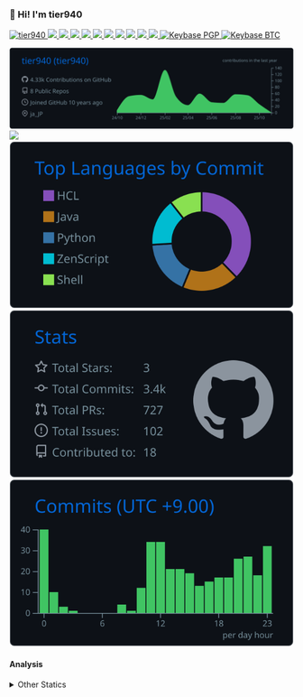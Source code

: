 ### 👋 Hi! I'm tier940

<p align="left"> 
  <a href="https://github.com/tier940/tier940/">
    <img src="https://komarev.com/ghpvc/?username=tier940" alt="tier940" />
  </a>
  <a href="http://twitter.com/tier940">
    <img height="20" src="https://img.shields.io/twitter/follow/tier940?label=Twitter&logo=twitter&style=flat" />
  </a>
  <a href="https://github.com/tier940">
    <img height="20" src="https://img.shields.io/github/followers/tier940?label=follow&logo=github&style=flat" />
  </a>
  <a href="https://www.reddit.com/user/tier940">
    <img height="20" src="https://img.shields.io/reddit/user-karma/combined/tier940?label=Reddit&logo=reddit&style=flat" />
  </a>
  <a href="https://stackoverflow.com/users/17317833/tier940">
    <img height="20" src="https://img.shields.io/stackexchange/stackoverflow/r/17317833?label=StackOverflow&logo=stack-overflow&style=flat" />
  </a>
  <a href="https://zenn.dev/tier940">
    <img height="20" src="https://zenn.badge.nikaera.com/s/tier940/likes" />
  </a>
  <a href="https://zenn.dev/tier940">
    <img height="20" src="https://zenn.badge.nikaera.com/s/tier940/followers" />
  </a>
  <a href="https://zenn.dev/tier940">
    <img height="20" src="https://zenn.badge.nikaera.com/s/tier940/articles" />
  </a>
  <a href="http://qiita.com/tier940">
    <img height="20" src="https://qiita-badge.apiapi.app/s/tier940/posts.svg" />
  </a>
  <a href="http://qiita.com/tier940">
    <img height="20" src="https://qiita-badge.apiapi.app/s/tier940/contributions.svg" />
  </a>
  <a href="https://github.com/tier940/tier940/">
    <img height="20" src="https://github.com/tier940/tier940/actions/workflows/main.yml/badge.svg" />
  </a>
  <a href="https://keybase.io/tier940">
    <img alt="Keybase PGP" src="https://img.shields.io/keybase/pgp/tier940">
  </a>
  <a href="https://keybase.io/tier940">
    <img alt="Keybase BTC" src="https://img.shields.io/keybase/btc/tier940">
  </a>
</p>

[![](https://raw.githubusercontent.com/tier940/tier940/main/profile-summary-card-output/github_dark/0-profile-details.svg)](https://github.com/vn7n24fzkq/github-profile-summary-cards)
[![](https://raw.githubusercontent.com/tier940/tier940/main/profile-summary-card-output/github_dark/1-repos-per-language.svg)](https://github.com/vn7n24fzkq/github-profile-summary-cards) [![](https://raw.githubusercontent.com/tier940/tier940/main/profile-summary-card-output/github_dark/2-most-commit-language.svg)](https://github.com/vn7n24fzkq/github-profile-summary-cards)
[![](https://raw.githubusercontent.com/tier940/tier940/main/profile-summary-card-output/github_dark/3-stats.svg)](https://github.com/vn7n24fzkq/github-profile-summary-cards) [![](https://raw.githubusercontent.com/tier940/tier940/main/profile-summary-card-output/github_dark/4-productive-time.svg)](https://github.com/vn7n24fzkq/github-profile-summary-cards)


#### Analysis
<!-- <img height="150" src="https://github.com/tier940/tier940/blob/master/images/stat.svg" alt="Alternative Text"/> -->

<details>
  <summary>Other Statics</summary>
  <!--START_SECTION:waka-->
![Code Time](http://img.shields.io/badge/Code%20Time-5%2C820%20hrs%2012%20mins-blue)

**🐱 My GitHub Data** 

> 📦 48.8 kB Used in GitHub's Storage 
 > 
> 💼 Opted to Hire
 > 
> 📜 13 Public Repositories 
 > 
> 🔑 7 Private Repositories 
 > 
**I'm an Early 🐤** 

```text
🌞 Morning                2616 commits        ████░░░░░░░░░░░░░░░░░░░░░   16.51 % 
🌆 Daytime                5707 commits        █████████░░░░░░░░░░░░░░░░   36.01 % 
🌃 Evening                5841 commits        █████████░░░░░░░░░░░░░░░░   36.86 % 
🌙 Night                  1684 commits        ███░░░░░░░░░░░░░░░░░░░░░░   10.63 % 
```
📅 **I'm Most Productive on Saturday** 

```text
Monday                   1755 commits        ███░░░░░░░░░░░░░░░░░░░░░░   11.07 % 
Tuesday                  2451 commits        ████░░░░░░░░░░░░░░░░░░░░░   15.47 % 
Wednesday                1900 commits        ███░░░░░░░░░░░░░░░░░░░░░░   11.99 % 
Thursday                 1608 commits        ███░░░░░░░░░░░░░░░░░░░░░░   10.15 % 
Friday                   2326 commits        ████░░░░░░░░░░░░░░░░░░░░░   14.68 % 
Saturday                 3012 commits        █████░░░░░░░░░░░░░░░░░░░░   19.01 % 
Sunday                   2796 commits        ████░░░░░░░░░░░░░░░░░░░░░   17.64 % 
```


📊 **This Week I Spent My Time On** 

```text
🕑︎ Time Zone: Asia/Tokyo

💬 Programming Languages: 
Other                    39 hrs 49 mins      ████████████████████░░░░░   80.86 % 
Docker                   2 hrs 43 mins       █░░░░░░░░░░░░░░░░░░░░░░░░   05.54 % 
Java                     1 hr 30 mins        █░░░░░░░░░░░░░░░░░░░░░░░░   03.06 % 
Markdown                 1 hr 15 mins        █░░░░░░░░░░░░░░░░░░░░░░░░   02.56 % 
JSON                     1 hr 7 mins         █░░░░░░░░░░░░░░░░░░░░░░░░   02.27 % 

🔥 Editors: 
Chrome                   42 hrs 15 mins      █████████████████████░░░░   85.80 % 
VS Code                  4 hrs 49 mins       ██░░░░░░░░░░░░░░░░░░░░░░░   09.78 % 
IntelliJ IDEA            2 hrs 10 mins       █░░░░░░░░░░░░░░░░░░░░░░░░   04.40 % 
Edge                     0 secs              ░░░░░░░░░░░░░░░░░░░░░░░░░   00.01 % 

💻 Operating System: 
Windows                  45 hrs 35 mins      ███████████████████████░░   92.56 % 
Linux                    3 hrs 39 mins       ██░░░░░░░░░░░░░░░░░░░░░░░   07.44 % 
```

**I Mostly Code in Java** 

```text
Java                     12 repos            ████████████░░░░░░░░░░░░░   46.15 % 
HCL                      3 repos             ███░░░░░░░░░░░░░░░░░░░░░░   11.54 % 
ZenScript                3 repos             ███░░░░░░░░░░░░░░░░░░░░░░   11.54 % 
Shell                    2 repos             ██░░░░░░░░░░░░░░░░░░░░░░░   07.69 % 
Python                   1 repo              █░░░░░░░░░░░░░░░░░░░░░░░░   03.85 % 
```



**Timeline**

![Lines of Code chart](https://raw.githubusercontent.com/tier940/tier940/main/assets/bar_graph.png)


 Last Updated on 30/05/2025 01:06:07 UTC
<!--END_SECTION:waka-->
</details>
